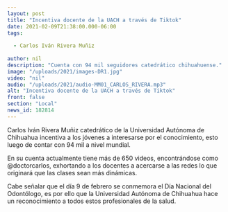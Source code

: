 ```yaml
---
layout: post
title: "Incentiva docente de la UACH a través de Tiktok"
date: 2021-02-09T21:38:00.000-06:00
tags:
  
  - Carlos Iván Rivera Muñiz
  
author: nil
description: "Cuenta con 94 mil seguidores catedrático chihuahuense."
image: "/uploads/2021/images-DR1.jpg"
video: "nil"
audio: "/uploads/2021/audio-MM01_CARLOS_RIVERA.mp3"
alt: "Incentiva docente de la UACH a través de Tiktok"
front: false
section: "Local"
news_id: 182814
---
```


Carlos Iván Rivera Muñiz catedrático de la Universidad Autónoma de Chihuahua incentiva a los jóvenes a interesarse por el conocimiento, esto luego de contar con 94 mil a nivel mundial.  

En su cuenta actualmente tiene más de 650 videos, encontrándose como @doctorcarlos, exhortando a los docentes a acercarse a las redes lo que originará que las clases sean más dinámicas. 

Cabe señalar que el día 9 de febrero se conmemora el Día Nacional del Odontólogo, es por ello que la Universidad Autónoma de Chihuahua hace un reconocimiento a todos estos profesionales de la salud.